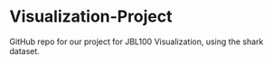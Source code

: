 # Visualization-Project
GitHub repo for our project for JBL100 Visualization, using the shark dataset.
